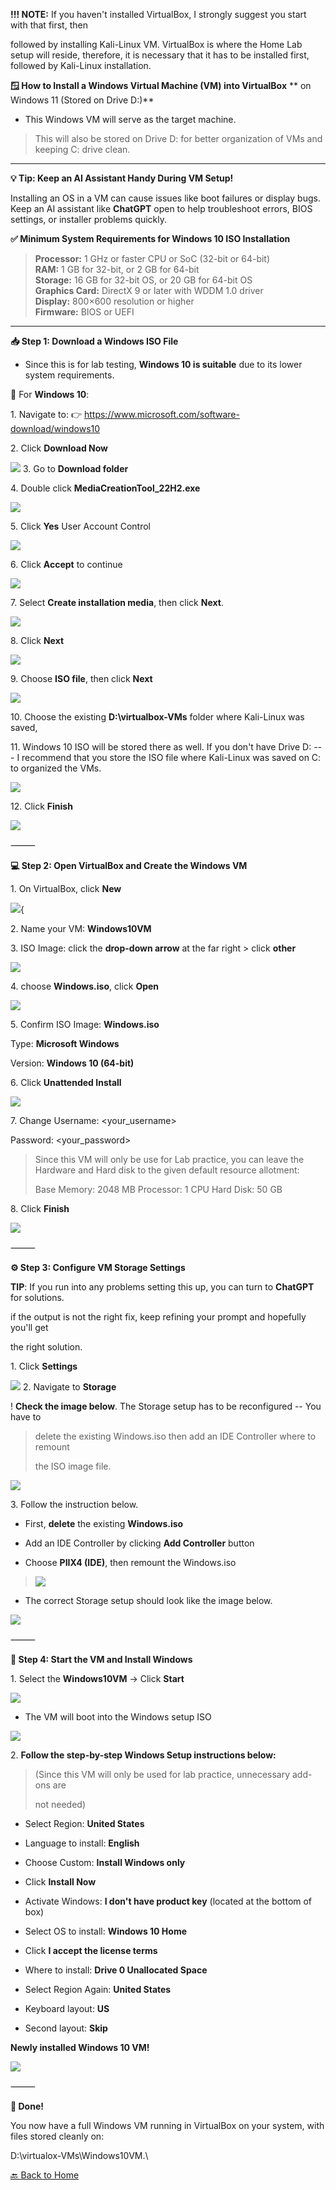 ﻿**!!! NOTE:** If you haven't installed VirtualBox, I strongly suggest
you start with that first, then

followed by installing Kali-Linux VM. VirtualBox is where the Home Lab setup will reside, therefore, it is necessary that it has to be installed first, followed by Kali-Linux installation.

**🪟 How to Install a Windows Virtual Machine (VM) into VirtualBox**
**   on Windows 11 (Stored on Drive D:)**

- This Windows VM will serve as the target machine.

> This will also be stored on Drive D: for better organization of VMs
> and keeping C: drive clean.

---

**💡 Tip: Keep an AI Assistant Handy During VM Setup!**

Installing an OS in a VM can cause issues like boot failures or display
bugs. Keep an AI assistant like **ChatGPT** open to help troubleshoot errors,
BIOS settings, or installer problems quickly.

**✅ Minimum System Requirements for Windows 10 ISO Installation**

> **Processor:** 		1 GHz or faster CPU or SoC (32-bit or 64-bit)\
> **RAM:** 			1 GB for 32-bit, or 2 GB for 64-bit\
> **Storage:** 		16 GB for 32-bit OS, or 20 GB for 64-bit OS\
> **Graphics Card:**	DirectX 9 or later with WDDM 1.0 driver\
> **Display:** 		800×600 resolution or higher\
> **Firmware:** 		BIOS or UEFI

---

**📥 Step 1: Download a Windows ISO File**

- Since this is for lab testing, **Windows 10 is suitable** due to its
  lower system requirements.

🔷 For **Windows 10**:

1\.  Navigate to: 👉 <https://www.microsoft.com/software-download/windows10>

2\.  Click **Download Now**

![](../images/3winV2-images/1.png) 
3\.  Go to **Download folder**

4\.  Double click **MediaCreationTool_22H2.exe**

![](../images/3winV2-images/2.png) 

5\.  Click **Yes** User Account Control

![](../images/3winV2-images/3.png) 

6\.  Click **Accept** to continue

![](../images/3winV2-images/4.png) 

7\.  Select **Create installation media**, then click **Next**.

![](../images/3winV2-images/5.png) 

8\.  Click **Next**

![](../images/3winV2-images/6.png) 

9\.  Choose **ISO file**, then click **Next**

![](../images/3winV2-images/7.png) 

10\. Choose the existing **D:\\virtualbox-VMs** folder where Kali-Linux
    was saved,

11\. Windows 10 ISO will be stored there as well.
    If you don't have Drive D: --- I recommend that you store the ISO file
    where Kali-Linux was saved on C: to organized the VMs.

![](../images/3winV2-images/8.png) 

12\. Click **Finish**

![](../images/3winV2-images/9.png) 

⸻

**💻 Step 2: Open VirtualBox and Create the Windows VM**

1\.  On VirtualBox, click **New**

![](../images/3winV2-images/10.png){ 

2\. Name your VM: **Windows10VM**

3\. ISO Image: click the **drop-down arrow** at the far right \> click
**other**

![](../images/3winV2-images/11.png) 

4\. choose **Windows.iso**, click **Open**

![](../images/3winV2-images/12.png) 

5\. Confirm ISO Image: **Windows.iso**

Type: **Microsoft Windows**

Version: **Windows 10 (64-bit)**

6\. Click **Unattended Install**

![](../images/3winV2-images/13.png) 

7\. Change Username: \<your_username\>

Password: \<your_password\>

> Since this VM will only be use for Lab practice, you can leave the
> Hardware and Hard disk to the given default resource allotment:
>
> Base Memory: 2048 MB Processor: 1 CPU Hard Disk: 50 GB

8\. Click **Finish**

![](../images/3winV2-images/14.png) 

⸻

**⚙️ Step 3: Configure VM Storage Settings**

**TIP**: If you run into any problems setting this up, you can turn to
**ChatGPT** for solutions.

if the output is not the right fix, keep refining your prompt and
hopefully you'll get

the right solution.

1\.  Click **Settings**

![](../images/3winV2-images/15.png) 
2\.  Navigate to **Storage**

! **Check the image below**. The Storage setup has to be reconfigured --
You have to

> delete the existing Windows.iso then add an IDE Controller where to
> remount
>
> the ISO image file.

![](../images/3winV2-images/16.png) 

3\.  Follow the instruction below.

- First, **delete** the existing **Windows.iso**

- Add an IDE Controller by clicking **Add Controller** button

- Choose **PIIX4 (IDE)**, then remount the Windows.iso

> ![](../images/3winV2-images/17.png) 

- The correct Storage setup should look like the image below.

![](../images/3winV2-images/18.png) 

⸻

**🚀 Step 4: Start the VM and Install Windows**

1\.  Select the **Windows10VM** → Click **Start**

![](../images/3winV2-images/19.png) 

- The VM will boot into the Windows setup ISO

![](../images/3winV2-images/20.png) 

2\.  **Follow the step-by-step Windows Setup instructions below:**

> (Since this VM will only be used for lab practice, unnecessary add-ons
> are
>
> not needed)

- Select Region: **United States**

- Language to install: **English**

- Choose Custom: **Install Windows only**

- Click **Install Now**

- Activate Windows: **I don't have product key** (located at the bottom
  of box)

- Select OS to install: **Windows 10 Home**

- Click **I accept the license terms**

- Where to install: **Drive 0 Unallocated Space**

- Select Region Again: **United States**

- Keyboard layout: **US**

- Second layout: **Skip**

**Newly installed Windows 10 VM!**

![](../images/3winV2-images/21.png) 

⸻

**🎉 Done!**

You now have a full Windows VM running in VirtualBox on your system,
with files stored cleanly on:

D:\virtualox-VMs\Windows10VM.\

[🔙 Back to Home](../index.md)

